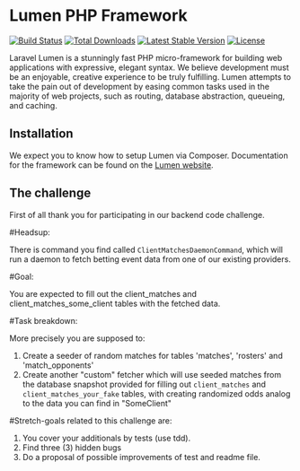 # Lumen PHP Framework

[![Build Status](https://travis-ci.org/laravel/lumen-framework.svg)](https://travis-ci.org/laravel/lumen-framework)
[![Total Downloads](https://poser.pugx.org/laravel/lumen-framework/d/total.svg)](https://packagist.org/packages/laravel/lumen-framework)
[![Latest Stable Version](https://poser.pugx.org/laravel/lumen-framework/v/stable.svg)](https://packagist.org/packages/laravel/lumen-framework)
[![License](https://poser.pugx.org/laravel/lumen-framework/license.svg)](https://packagist.org/packages/laravel/lumen-framework)

Laravel Lumen is a stunningly fast PHP micro-framework for building web applications with expressive, elegant syntax. We believe development must be an enjoyable, creative experience to be truly fulfilling. Lumen attempts to take the pain out of development by easing common tasks used in the majority of web projects, such as routing, database abstraction, queueing, and caching.

## Installation

We expect you to know how to setup Lumen via Composer. Documentation for the framework can be found on the [Lumen website](https://lumen.laravel.com/docs).

## The challenge

First of all thank you for participating in our backend code challenge.

#Headsup:

There is command you find called `ClientMatchesDaemonCommand`, which will run a daemon to fetch betting event data from one of our existing providers.

#Goal:

You are expected to fill out the client_matches  and client_matches_some_client tables with the fetched data.

#Task breakdown:

More precisely you are supposed to:

1. Create a seeder of random matches for tables 'matches', 'rosters' and 'match_opponents'
2. Create another "custom" fetcher which will use seeded matches from the database snapshot provided for filling out `client_matches` and `client_matches_your_fake` tables, with creating randomized odds analog to the data you can find in "SomeClient"

#Stretch-goals related to this challenge are:

1. You cover your additionals by tests (use tdd).
2. Find three (3) hidden bugs
3. Do a proposal of possible improvements of test and readme file.

